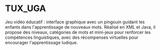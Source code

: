 # TUX_UGA
Jeu vidéo éducatif : interface graphique avec un pingouin guidant les enfants dans l'apprentissage de nouveaux mots. Réalisé en XML et Java, il propose des niveaux, catégories de mots et mini-jeux pour renforcer les compétences linguistiques, avec des récompenses virtuelles pour encourager l'apprentissage ludique.
